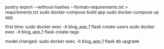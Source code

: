 poetry export --without-hashes --format=requirements.txt > requirements.txt
sudo docker-compose build app
sudo docker-compose up app

first time:
sudo docker exec -it blog_app_1 flask create-users
sudo docker exec -it blog_app_1 flask create-tags

model changed:
sudo docker exec -it blog_app_1 flask db upgrade

